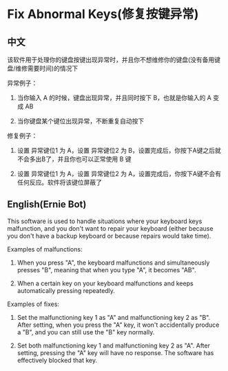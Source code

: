 # Fix Abnormal Keys(修复按键异常)

## 中文

该软件用于处理你的键盘按键出现异常时，并且你不想维修你的键盘(没有备用键盘/维修需要时间)的情况下

异常例子：

1. 当你输入 A 的时候，键盘出现异常，并且同时按下 B，也就是你输入的 A 变成 AB

2. 当你键盘某个键位出现异常，不断重复自动按下

修复例子：

1. 设置 异常键位1 为 A，设置 异常键位2 为 B，设置完成后，你按下A键之后就不会多出B了，并且你也可以正常使用 B 键

2. 设置 异常键位1 为 A，设置 异常键位2 为 A，设置完成后，你按下A键不会有任何反应。软件将该键位屏蔽了

## English(Ernie Bot)

This software is used to handle situations where your keyboard keys malfunction, and you don't want to repair your keyboard (either because you don't have a backup keyboard or because repairs would take time).

Examples of malfunctions:

1. When you press "A", the keyboard malfunctions and simultaneously presses "B", meaning that when you type "A", it becomes "AB".

2. When a certain key on your keyboard malfunctions and keeps automatically pressing repeatedly.

Examples of fixes:

1. Set the malfunctioning key 1 as "A" and malfunctioning key 2 as "B". After setting, when you press the "A" key, it won't accidentally produce a "B", and you can still use the "B" key normally.

2. Set both malfunctioning key 1 and malfunctioning key 2 as "A". After setting, pressing the "A" key will have no response. The software has effectively blocked that key.